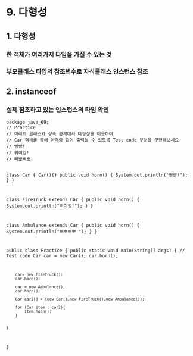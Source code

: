 <h1 id="9-다형성">9. 다형성</h1>
<h2 id="1-다형성">1. 다형성</h2>
<h3 id="한-객체가-여러가지-타입을-가질-수-있는-것">한 객체가 여러가지 타입을 가질 수 있는 것</h3>
<h3 id="부모클래스-타입의-참조변수로-자식클래스-인스턴스-참조">부모클래스 타입의 참조변수로 자식클래스 인스턴스 참조</h3>
<h2 id="2-instanceof">2. instanceof</h2>
<h3 id="실제-참조하고-있는-인스턴스의-타입-확인">실제 참조하고 있는 인스턴스의 타입 확인</h3>
<pre><code class="language-java">package java_09;
// Practice
// 아래의 클래스와 상속 관계에서 다형성을 이용하여
// Car 객체를 통해 아래와 같이 출력될 수 있도록 Test code 부분을 구현해보세요.
// 빵빵!
// 위이잉!
// 삐뽀삐뽀!

class Car {
    Car(){}
    public void horn() {
        System.out.println(&quot;빵빵!&quot;);
    }
}

class FireTruck extends Car {
    public void horn() {
        System.out.println(&quot;위이잉!&quot;);
    }
}

class Ambulance extends Car {
    public void horn() {
        System.out.println(&quot;삐뽀삐뽀!&quot;);
    }
}

public class Practice {
    public static void main(String[] args) {
        // Test code
        Car car = new Car();
        car.horn();

        car= new FireTruck();
        car.horn();

        car = new Ambulance();
        car.horn();

        Car car2[] = {new Car(),new FireTruck(),new Ambulance()};

        for (Car item : car2){
            item.horn();
        }


    }
}
</code></pre>